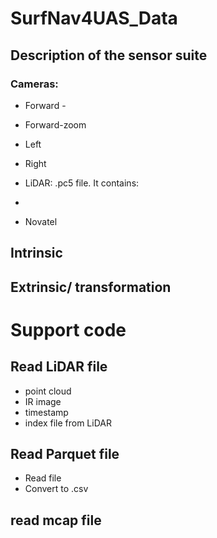 # SurfNav4UAS_Data


## Description of the sensor suite

### Cameras:

* Forward -
* Forward-zoom
* Left
* Right

  
  



* LiDAR: .pc5 file. It contains:
* 


* Novatel


## Intrinsic 

## Extrinsic/ transformation

# Support code

## Read LiDAR file

* point cloud
* IR image
* timestamp
* index file from LiDAR


## Read Parquet file

* Read file
* Convert to .csv


## read mcap file


